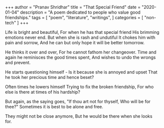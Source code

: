+++
author = "Pranav Shridhar"
title = "That Special Friend"
date = "2020-01-04"
description = "A poem dedicated to people who value good friendships."
tags = [
    "poem",
    "literature",
    "writings",
]
categories = [
    "non-tech"
]
+++
  
Life is bright and beautiful, 
For when he has that special friend
His brimming emotions never end.
But when she is rash and undutiful
It chokes him with pain and sorrow,
And he can but only hope it will be better tomorrow.

He thinks it over and over,
For he cannot fathom her changeover.
Time and again he reminisces the good times spent,
And wishes to undo the wrongs and prevent.

He starts questioning himself - 
Is it because she is annoyed and upset
That he took her precious time and hence beset?

Often times he lowers himself
Trying to fix the broken friendship,
For who else is there at times of his hardship?

But again, as the saying goes, "If thou art not for thyself,
Who will be for thee?"
Sometimes it is best to be alone and free.

They might not be close anymore, 
But he would be there when she looks for.
